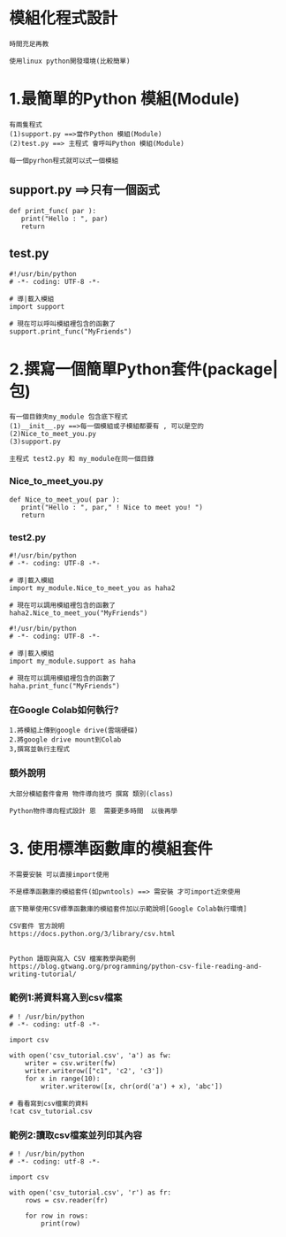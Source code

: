 # 模組化程式設計
```
時間充足再教

使用linux python開發環境(比較簡單)
```
# 1.最簡單的Python 模組(Module)
```
有兩隻程式
(1)support.py ==>當作Python 模組(Module)
(2)test.py ==> 主程式 會呼叫Python 模組(Module)

每一個pyrhon程式就可以式一個模組
```
## support.py ==>只有一個函式
```
def print_func( par ):
   print("Hello : ", par)
   return
```
## test.py
```
#!/usr/bin/python
# -*- coding: UTF-8 -*-
 
# 導|載入模組
import support
 
# 現在可以呼叫模組裡包含的函數了
support.print_func("MyFriends")
```


# 2.撰寫一個簡單Python套件(package|包)
```
有一個目錄夾my_module 包含底下程式
(1)__init__.py ==>每一個模組或子模組都要有 , 可以是空的
(2)Nice_to_meet_you.py
(3)support.py

主程式 test2.py 和 my_module在同一個目錄 
```
### Nice_to_meet_you.py
```
def Nice_to_meet_you( par ):
   print("Hello : ", par," ! Nice to meet you! ")
   return
```

### test2.py
```
#!/usr/bin/python
# -*- coding: UTF-8 -*-
 
# 導|載入模組
import my_module.Nice_to_meet_you as haha2
 
# 現在可以調用模組裡包含的函數了
haha2.Nice_to_meet_you("MyFriends")
```

```
#!/usr/bin/python
# -*- coding: UTF-8 -*-
 
# 導|載入模組
import my_module.support as haha
 
# 現在可以調用模組裡包含的函數了
haha.print_func("MyFriends")
```
### 在Google Colab如何執行?
```
1.將模組上傳到google drive(雲端硬碟)
2.將google drive mount到Colab 
3,撰寫並執行主程式
```
### 額外說明
```
大部分模組套件會用 物件導向技巧 撰寫 類別(class)

Python物件導向程式設計 恩  需要更多時間  以後再學
```
# 3. 使用標準函數庫的模組套件
```
不需要安裝 可以直接import使用

不是標準函數庫的模組套件(如pwntools) ==> 需安裝 才可import近來使用

底下簡單使用CSV標準函數庫的模組套件加以示範說明[Google Colab執行環境]
```
```
CSV套件 官方說明
https://docs.python.org/3/library/csv.html


Python 讀取與寫入 CSV 檔案教學與範例
https://blog.gtwang.org/programming/python-csv-file-reading-and-writing-tutorial/
```

### 範例1:將資料寫入到csv檔案
```
# ! /usr/bin/python
# -*- coding: utf-8 -*-

import csv

with open('csv_tutorial.csv', 'a') as fw:
    writer = csv.writer(fw)
    writer.writerow(["c1", 'c2', 'c3'])
    for x in range(10):
        writer.writerow([x, chr(ord('a') + x), 'abc'])
```
```
# 看看寫到csv檔案的資料
!cat csv_tutorial.csv
```
### 範例2:讀取csv檔案並列印其內容
```
# ! /usr/bin/python
# -*- coding: utf-8 -*-

import csv

with open('csv_tutorial.csv', 'r') as fr:
    rows = csv.reader(fr)

    for row in rows:
        print(row)
```
